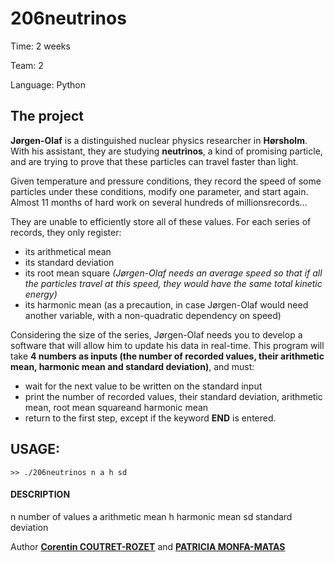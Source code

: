 206neutrinos
===

Time:       2 weeks

Team:       2

Language:   Python


The project
----
**Jørgen-Olaf** is a distinguished nuclear physics researcher in **Hørsholm**. With his assistant, they are studying **neutrinos**, a kind of promising particle, and are trying to prove that these particles can travel faster than light.

Given temperature and pressure conditions, they record the speed of some particles under these conditions, modify one parameter, and start again. Almost 11 months of hard work on several hundreds of millionsrecords...

They are unable to efficiently store all of these values. For each series of records, they only register:
* its arithmetical mean
* its standard deviation
* its root mean square *(Jørgen-Olaf needs an average speed so that if all the particles travel at this speed, they would have the same total kinetic energy)*
* its harmonic mean (as a precaution, in case Jørgen-Olaf would need another variable, with a non-quadratic dependency on speed)
 
 
Considering the size of the series, Jørgen-Olaf needs you to develop a software that will allow him to update his data in real-time. This program will take **4 numbers as inputs (the number of recorded values, their arithmetic mean, harmonic mean and standard deviation)**, and must:
* wait for the next value to be written on the standard input
* print the number of recorded values, their standard deviation, arithmetic mean, root mean squareand harmonic mean
* return to the first step, except if the keyword **END** is entered.


## USAGE:

```
>> ./206neutrinos n a h sd
```

#### DESCRIPTION
n       number of values
a       arithmetic mean
h       harmonic mean
sd      standard deviation


Author [**Corentin COUTRET-ROZET**](https://github.com/sheiiva) and [**PATRICIA MONFA-MATAS**](https://github.com/patumm)
